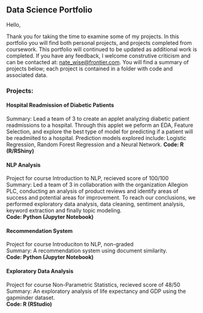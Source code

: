 ## Data Science Portfolio

Hello, 

Thank you for taking the time to examine some of my projects. In this portfolio you will find both personal projects, and projects completed from coursework. This portfolio will continued to be updated as additional work is completed. If you have any feedback, I welcome construtive criticism and can be contacted at: nate_wise@frontier.com. You will find a summary of projects below; each project is contained in a folder with code and associated data.
  
### Projects:  

#### Hospital Readmission of Diabetic Patients
Summary: Lead a team of 3 to create an applet analyzing diabetic patient readmissions to a hospital. Through this applet we peform an EDA, Feature Selection, and explore the best type of model for predicting if a patient will be readmiited to a hospital. Prediction models explored include: Logistic Regression, Random Forest Regression and a Neural Network. 
**Code: R (R/RShiny)**

#### NLP Analysis
Project for course Introduction to NLP, recieved score of 100/100  
Summary: Led a team of 3 in collaboration with the organization Allegion PLC, conducting an analysis of product reviews and identify areas of success and potential areas for improvement. To reach our conclusions, we performed exploratory data analysis, data cleaning, sentiment analysis, keyword extraction and finally topic modeling.  
**Code: Python (Jupyter Notebook)**

#### Recommendation System
Project for course Introduciton to NLP, non-graded  
Summary: A recommendation system using document similarity.  
**Code: Python (Jupyter Notebook)**

#### Exploratory Data Analysis
Project for course Non-Parametric Statistics, recieved score of 48/50  
Summary: An exploratory analysis of life expectancy and GDP using the gapminder dataset.  
**Code: R (RStudio)**

